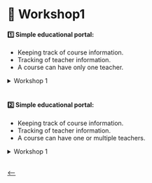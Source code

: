 # 🫡 Workshop1

#### 1️⃣ Simple educational portal:

- Keeping track of course information.
- Tracking of teacher information.
- A course can have only one teacher.

<details>
<summary>Workshop 1</summary>
    <img src="../images/workshop1.1.png" alt="workshop1.1"/>
</details>

<br>

#### 2️⃣ Simple educational portal:

- Keeping track of course information.
- Tracking of teacher information.
- A course can have one or multiple teachers.


<details>
<summary>Workshop 1</summary>
    <img src="../images/workshop1.2.png" alt="workshop1.2"/>
</details>

<br>

[<--](../ReadMe.md)
